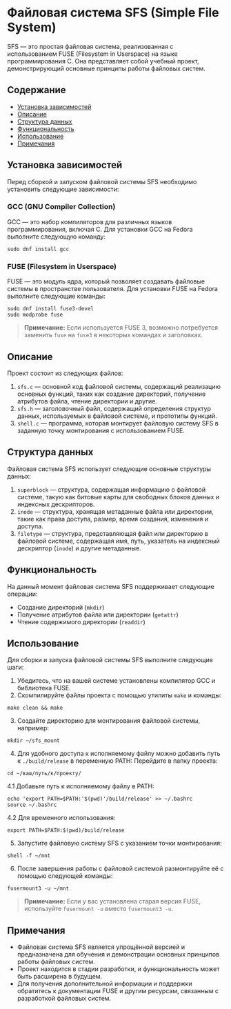 # Файловая система SFS (Simple File System)

SFS — это простая файловая система, реализованная с использованием FUSE (Filesystem in Userspace) на языке программирования C. Она представляет собой учебный проект, демонстрирующий основные принципы работы файловых систем.

## Содержание

- [Установка зависимостей](#установка-зависимостей)
- [Описание](#описание)
- [Структура данных](#структура-данных)
- [Функциональность](#функциональность)
- [Использование](#использование)
- [Примечания](#примечания)

## Установка зависимостей

Перед сборкой и запуском файловой системы SFS необходимо установить следующие зависимости:

### GCC (GNU Compiler Collection)

GCC — это набор компиляторов для различных языков программирования, включая C. Для установки GCC на Fedora выполните следующую команду:

```
sudo dnf install gcc
```

### FUSE (Filesystem in Userspace)

FUSE — это модуль ядра, который позволяет создавать файловые системы в пространстве пользователя. Для установки FUSE на Fedora выполните следующие команды:

```
sudo dnf install fuse3-devel
sudo modprobe fuse
```


> **Примечание:** Если используется FUSE 3, возможно потребуется заменить `fuse` на `fuse3` в некоторых командах и заголовках.

## Описание

Проект состоит из следующих файлов:

1. `sfs.c` — основной код файловой системы, содержащий реализацию основных функций, таких как создание директорий, получение атрибутов файла, чтение директории и другие.
2. `sfs.h` — заголовочный файл, содержащий определения структур данных, используемых в файловой системе, и прототипы функций.
3. `shell.c` — программа, которая монтирует файловую систему SFS в заданную точку монтирования с использованием FUSE.

## Структура данных

Файловая система SFS использует следующие основные структуры данных:

1. `superblock` — структура, содержащая информацию о файловой системе, такую как битовые карты для свободных блоков данных и индексных дескрипторов.
2. `inode` — структура, хранящая метаданные файла или директории, такие как права доступа, размер, время создания, изменения и доступа.
3. `filetype` — структура, представляющая файл или директорию в файловой системе, содержащая имя, путь, указатель на индексный дескриптор (`inode`) и другие метаданные.

## Функциональность

На данный момент файловая система SFS поддерживает следующие операции:

- Создание директорий (`mkdir`)
- Получение атрибутов файла или директории (`getattr`)
- Чтение содержимого директории (`readdir`)

## Использование

Для сборки и запуска файловой системы SFS выполните следующие шаги:

1. Убедитесь, что на вашей системе установлены компилятор GCC и библиотека FUSE.
2. Скомпилируйте файлы проекта с помощью утилиты `make` и команды:
```
make clean && make
```
3. Создайте директорию для монтирования файловой системы, например:
```
mkdir ~/sfs_mount
```
4. Для удобного доступа к исполняемому файлу можно добавить путь к `./build/release` в переменную PATH:
Перейдите в папку проекта:
```
cd ~/ваш/путь/к/проекту/
```
4.1 Добавьте путь к исполняемому файлу в PATH:
```
echo 'export PATH=$PATH:'$(pwd)'/build/release' >> ~/.bashrc
source ~/.bashrc
```
4.2 Для временного использования:
```
export PATH=$PATH:$(pwd)/build/release
```
5. Запустите файловую систему SFS с указанием точки монтирования:
```
shell -f ~/mnt
```
6. После завершения работы с файловой системой размонтируйте её с помощью следующей команды:
```
fusermount3 -u ~/mnt
```
> **Примечание:** Если у вас установлена старая версия FUSE, используйте `fusermount -u` вместо `fusermount3 -u`.

## Примечания

- Файловая система SFS является упрощённой версией и предназначена для обучения и демонстрации основных принципов работы файловых систем.
- Проект находится в стадии разработки, и функциональность может быть расширена в будущем.
- Для получения дополнительной информации и поддержки обратитесь к документации FUSE и другим ресурсам, связанным с разработкой файловых систем.
